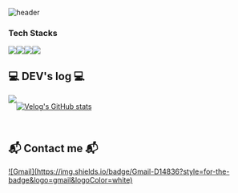 ![header](https://capsule-render.vercel.app/api?type=waving&color=auto&height=300&section=header&text=Welcome%20to%20Han%20Mei's%20GitHub👋&fontSize=40)

### Tech Stacks
<div style="display:flex; flex-direction:row;">
    <img src="https://img.shields.io/badge/javascript-%23323330.svg?style=for-the-badge&logo=javascript&logoColor=%23F7DF1E" />
    <img src="https://img.shields.io/badge/Solidity-%23363636.svg?style=for-the-badge&logo=solidity&logoColor=white" />
    <img src="https://img.shields.io/badge/react-%2320232a.svg?style=for-the-badge&logo=react&logoColor=%2361DAFB" />
    <img src="https://img.shields.io/badge/node.js-6DA55F?style=for-the-badge&logo=node.js&logoColor=white" />
</div>
<!--![JavaScript](https://img.shields.io/badge/javascript-%23323330.svg?style=for-the-badge&logo=javascript&logoColor=%23F7DF1E)-->
<!--![Solidity](https://img.shields.io/badge/Solidity-%23363636.svg?style=for-the-badge&logo=solidity&logoColor=white)-->
<!--![React](https://img.shields.io/badge/react-%2320232a.svg?style=for-the-badge&logo=react&logoColor=%2361DAFB)-->

## 💻 DEV's log 💻
<div style="display:flex; flex-direction:row;">
    <a href="https://velog.io/@learnbuildgrow">
        <img src="https://img.shields.io/badge/
        Velog-20c997?style=for-the-badge&logo=Vimeo&logoColor=white"> 
    </a>

[![Velog's GitHub stats](https://velog-readme-stats.vercel.app/api?name=learnbuildgrow)](https://github.com/eungyeole/velog-readme-stats)
</div><br>

## 📬️ Contact me 📬
<div style="display:flex; flex-direction:row;">
    <a href="mailto:hansuyeon.dev@gmail.com">
  	![Gmail](https://img.shields.io/badge/Gmail-D14836?style=for-the-badge&logo=gmail&logoColor=white)
    </a>
</div>
